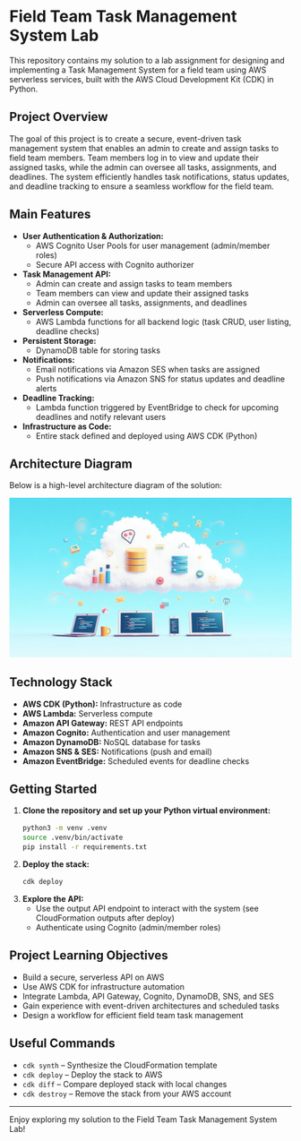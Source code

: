 # Field Team Task Management System Lab

This repository contains my solution to a lab assignment for designing and implementing a Task Management System for a field team using AWS serverless services, built with the AWS Cloud Development Kit (CDK) in Python.

## Project Overview

The goal of this project is to create a secure, event-driven task management system that enables an admin to create and assign tasks to field team members. Team members log in to view and update their assigned tasks, while the admin can oversee all tasks, assignments, and deadlines. The system efficiently handles task notifications, status updates, and deadline tracking to ensure a seamless workflow for the field team.

## Main Features

- **User Authentication & Authorization:**
  - AWS Cognito User Pools for user management (admin/member roles)
  - Secure API access with Cognito authorizer
- **Task Management API:**
  - Admin can create and assign tasks to team members
  - Team members can view and update their assigned tasks
  - Admin can oversee all tasks, assignments, and deadlines
- **Serverless Compute:**
  - AWS Lambda functions for all backend logic (task CRUD, user listing, deadline checks)
- **Persistent Storage:**
  - DynamoDB table for storing tasks
- **Notifications:**
  - Email notifications via Amazon SES when tasks are assigned
  - Push notifications via Amazon SNS for status updates and deadline alerts
- **Deadline Tracking:**
  - Lambda function triggered by EventBridge to check for upcoming deadlines and notify relevant users
- **Infrastructure as Code:**
  - Entire stack defined and deployed using AWS CDK (Python)

## Architecture Diagram

Below is a high-level architecture diagram of the solution:

![Field Team Task Management System Architecture](image/structure.jpg)

## Technology Stack

- **AWS CDK (Python):** Infrastructure as code
- **AWS Lambda:** Serverless compute
- **Amazon API Gateway:** REST API endpoints
- **Amazon Cognito:** Authentication and user management
- **Amazon DynamoDB:** NoSQL database for tasks
- **Amazon SNS & SES:** Notifications (push and email)
- **Amazon EventBridge:** Scheduled events for deadline checks

## Getting Started

1. **Clone the repository and set up your Python virtual environment:**
   ```bash
   python3 -m venv .venv
   source .venv/bin/activate
   pip install -r requirements.txt
   ```
2. **Deploy the stack:**
   ```bash
   cdk deploy
   ```
3. **Explore the API:**
   - Use the output API endpoint to interact with the system (see CloudFormation outputs after deploy)
   - Authenticate using Cognito (admin/member roles)

## Project Learning Objectives

- Build a secure, serverless API on AWS
- Use AWS CDK for infrastructure automation
- Integrate Lambda, API Gateway, Cognito, DynamoDB, SNS, and SES
- Gain experience with event-driven architectures and scheduled tasks
- Design a workflow for efficient field team task management

## Useful Commands

- `cdk synth` – Synthesize the CloudFormation template
- `cdk deploy` – Deploy the stack to AWS
- `cdk diff` – Compare deployed stack with local changes
- `cdk destroy` – Remove the stack from your AWS account

---

Enjoy exploring my solution to the Field Team Task Management System Lab!
